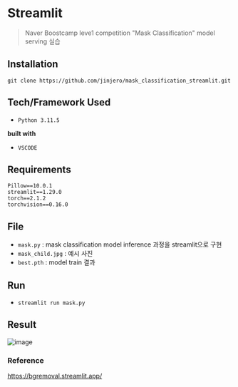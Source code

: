 # Streamlit
> Naver Boostcamp leve1 competition "Mask Classification" model serving 실습

## Installation
```
git clone https://github.com/jinjero/mask_classification_streamlit.git
```

## Tech/Framework Used
- `Python 3.11.5`

__built with__
- `VSCODE`

## Requirements
```
Pillow==10.0.1
streamlit==1.29.0
torch==2.1.2
torchvision==0.16.0
```

## File
- `mask.py` : mask classification model inference 과정을 streamlit으로 구현
- `mask_child.jpg` : 예시 사진
- `best.pth` : model train 결과

## Run
- `streamlit run mask.py`

## Result
![image](https://github.com/jinjero/mask_classification_streamlit/assets/146058962/3d18d46e-f236-4a0f-bd19-5893e710579b)

### Reference
https://bgremoval.streamlit.app/
